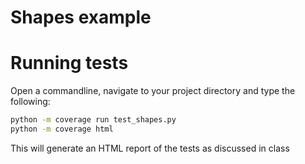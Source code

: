 # Shapes example

# Running tests
Open a commandline, navigate to your project directory and type the following:

```bash
python -m coverage run test_shapes.py
python -m coverage html
```
This will generate an HTML report of the tests as discussed in class